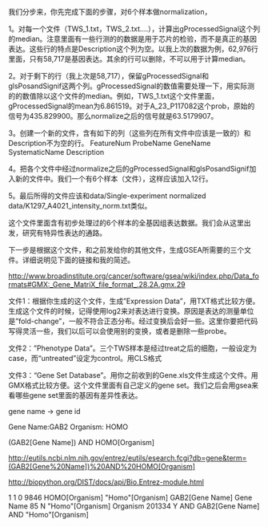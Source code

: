 我们分步来，你先完成下面的步骤，对6个样本做normalization，

1。对每一个文件（TWS_1.txt，TWS_2.txt....），计算出gProcessedSignal这个列的median。注意里面有一些行测的的数据是用于芯片的检验，而不是真正的基因表达。这些行的特点是Description这个列为空。以我上次的数据为例，62,976行里面，只有58,717是基因表达。其余的行可以删除，不可以用于计算median。

2。对于剩下的行（我上次是58,717），保留gProcessedSignal和glsPosandSignif这两个列。gProcessedSignal的数值需要处理一下，用实际测的的数值除以这个文件的median。例如，TWS_1.txt这个文件里面，gProcessedSignal的mean为6.861519。对于A_23_P117082这个prob，原始的信号为435.829900。那么normalize之后的信号就是63.5179907。

3。创建一个新的文件，含有如下的列（这些列在所有文件中应该是一致的）和Description不为空的行。
FeatureNum	ProbeName	GeneName	SystematicName	Description

4。把各个文件中经过normalize之后的gProcessedSignal和glsPosandSignif加入新的文件中。我们一个有6个样本（文件），这样应该加入12行。

5。最后所得的文件应该和data/Single-experiment normalized data/K1297_A4021_intensity_norm.txt类似。

这个文件里面含有初步处理过的6个样本的全基因组表达数据。我们会从这里出发，研究有特异性表达的通路。

下一步是根据这个文件，和之前发给你的其他文件，生成GSEA所需要的三个文件。详细说明见下面的链接和我的简述。

http://www.broadinstitute.org/cancer/software/gsea/wiki/index.php/Data_formats#GMX:_Gene_MatriX_file_format_.28.2A.gmx.29

文件1：根据你生成的这个文件，生成”Expression Data”，用TXT格式比较方便。生成这个文件的时候，记得使用log2来对表达进行变换。原因是表达的测量单位是”fold-change”，一般不符合正态分布。经过变换后会好一些。这里你要把代码写得灵活一些，我们以后可以会使用别的变换，或者是删除一些probe。

文件2：”Phenotype Data”。三个TWS样本是经过treat之后的细胞，一般设定为case，而“untreated”设定为control。用CLS格式

文件3：“Gene Set Database”。用你之前收到的Gene.xls文件生成这个文件。用GMX格式比较方便。这个文件里面有自己定义的gene set。我们之后会用gsea来看哪些gene set里面的基因有差异性表达。

gene name -> gene id

Gene Name:GAB2
Organism: HOMO

(GAB2[Gene Name]) AND HOMO[Organism]

http://eutils.ncbi.nlm.nih.gov/entrez/eutils/esearch.fcgi?db=gene&term=(GAB2[Gene%20Name])%20AND%20HOMO[Organism]

http://biopython.org/DIST/docs/api/Bio.Entrez-module.html

<eSearchResult>
<Count>1</Count>
<RetMax>1</RetMax>
<RetStart>0</RetStart>
<IdList>
	<Id>9846</Id>
</IdList>
<TranslationSet>
<Translation>
<From>HOMO[Organism]</From>
<To>"Homo"[Organism]</To>
</Translation>
</TranslationSet>
<TranslationStack>
<TermSet>
<Term>GAB2[Gene Name]</Term>
<Field>Gene Name</Field>
<Count>85</Count>
<Explode>N</Explode>
</TermSet>
<TermSet>
<Term>"Homo"[Organism]</Term>
<Field>Organism</Field>
<Count>201334</Count>
<Explode>Y</Explode>
</TermSet>
<OP>AND</OP>
</TranslationStack>
<QueryTranslation>GAB2[Gene Name] AND "Homo"[Organism]</QueryTranslation>
</eSearchResult>